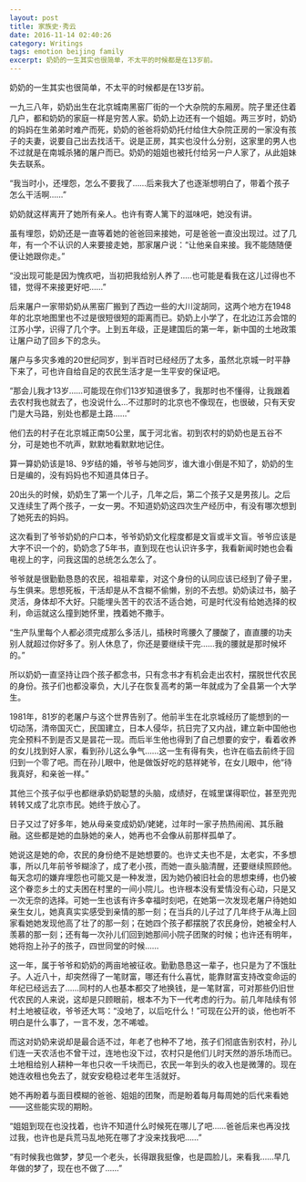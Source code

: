 ```yaml
---
layout: post
title: 家族史·秀云
date: 2016-11-14 02:40:26
category: Writings
tags: emotion beijing family
excerpt: 奶奶的一生其实也很简单，不太平的时候都是在13岁前。
---
```


奶奶的一生其实也很简单，不太平的时候都是在13岁前。

一九三八年，奶奶出生在北京城南黑窑厂街的一个大杂院的东厢房。院子里还住着几户，都和奶奶的家庭一样是穷苦人家。奶奶上边还有一个姐姐。两三岁时，奶奶的妈妈在生弟弟时难产而死，奶奶的爸爸将奶奶托付给住大杂院正房的一家没有孩子的夫妻，说要自己出去找活干。说是正房，其实也没什么分别，这家里的男人也不过就是在南城杀猪的屠户而已。奶奶的姐姐也被托付给另一户人家了，从此姐妹失去联系。
  
“我当时小，还埋怨，怎么不要我了……后来我大了也逐渐想明白了，带着个孩子怎么干活啊……”

奶奶就这样离开了她所有亲人。也许有寄人篱下的滋味吧，她没有讲。

虽有埋怨，奶奶还是一直等着她的爸爸回来接她，可是爸爸一直没出现过。过了几年，有一个不认识的人来要接走她，那家屠户说：“让他亲自来接。我不能随随便便让她跟你走。”
  
“没出现可能是因为愧疚吧，当初把我给别人养了.....也可能是看我在这儿过得也不错，觉得不来接更好吧……”

后来屠户一家带奶奶从黑窑厂搬到了西边一些的大川淀胡同，这两个地方在1948年的北京地图里也不过是很短很短的距离而已。奶奶上小学了，在北边江苏会馆的江苏小学，识得了几个字。上到五年级，正是建国后的第一年，新中国的土地政策让屠户动了回乡下的念头。

屠户与多灾多难的20世纪同岁，到半百时已经经历了太多，虽然北京城一时平静下来了，可也许自给自足的农民生活才是一生平安的保证吧。

“那会儿我才13岁……可能现在你们13岁知道很多了，我那时也不懂得，让我跟着去农村我也就去了，也没说什么…不过那时的北京也不像现在，也很破，只有天安门是大马路，别处也都是土路……”

他们去的村子在北京城正南50公里，属于河北省。初到农村的奶奶也是五谷不分，可是她也不吭声，默默地看默默地记住。

算一算奶奶该是18、9岁结的婚，爷爷与她同岁，谁大谁小倒是不知了，奶奶的生日是编的，没有妈妈也不知道具体日子。

20出头的时候，奶奶生了第一个儿子，几年之后，第二个孩子又是男孩儿。之后又连续生了两个孩子，一女一男。不知道奶奶这四次生产经历中，有没有哪次想到了她死去的妈妈。

这次看到了爷爷奶奶的户口本，爷爷奶奶文化程度都是文盲或半文盲。爷爷应该是大字不识一个的，奶奶念了5年书，直到现在也认识许多字，我看新闻时她也会看电视上的字，问我这国的总统怎么怎么了。

爷爷就是很勤勤恳恳的农民，祖祖辈辈，对这个身份的认同应该已经到了骨子里，与生俱来。思想死板，干活却是从不含糊不偷懒，别的不去想。奶奶读过书，脑子灵活，身体却不大好。只能埋头苦干的农活不适合她，可是时代没有给她选择的权利，命运就这么撞到她怀里，拽着她不撒手。

“生产队里每个人都必须完成那么多活儿，插秧时弯腰久了腰酸了，直直腰的功夫别人就超过你好多了。别人休息了，你还是要继续干完......我的腰就是那时候坏的。”

所以奶奶一直坚持让四个孩子都念书，只有念书才有机会走出农村，摆脱世代农民的身份。孩子们也都没辜负，大儿子在恢复高考的第一年就成为了全县第一个大学生。

1981年，81岁的老屠户与这个世界告别了。他前半生在北京城经历了能想到的一切动荡，清帝国灭亡，民国建立，日本人侵华，抗日完了又内战，建立新中国他也完全预料不到是否又是昙花一现。而后半生他也得到了自己想要的安宁，看着收养的女儿找到好人家，看到孙儿这么争气……这一生有得有失，也许在临去前终于回归到一个零了吧。而在孙儿眼中，他是做饭好吃的慈祥姥爷，在女儿眼中，他“待我真好，和亲爸一样。”

其他三个孩子似乎也都继承奶奶聪慧的头脑，成绩好，在城里谋得职位，甚至兜兜转转又成了北京市民。她终于放心了。

日子又过了好多年，她从母亲变成奶奶/姥姥，过年时一家子热热闹闹、其乐融融。这些都是她的血脉她的亲人，她再也不会像从前那样孤单了。

她说这是她的命，农民的身份绝不是她想要的。也许丈夫也不是，太老实，不多想事，所以几年前爷爷糊涂了，成了老小孩，而她一直头脑清醒，还要继续照顾他。每天念叨的嫌弃埋怨也可能又是一种发泄，因为她仍被旧社会的思想束缚，也仍被这个眷恋乡土的丈夫困在村里的一间小院儿。也许根本没有爱情没有心动，只是又一次无奈的选择。可她一生也该有许多幸福时刻吧，在她第一次发现老屠户待她如亲生女儿，她真真实实感受到亲情的那一刻；在当兵的儿子过了几年终于从海上回家看她她发现他高了壮了的那一刻；在她四个孩子都摆脱了农民身份，她被全村人羡慕的那一刻；还有每一次孙儿们回到她那间小院子团聚的时候；也许还有明年，她将抱上孙子的孩子，四世同堂的时候……

这一年，属于爷爷和奶奶的两亩地被征收。勤勤恳恳这一辈子，也只是为了不饿肚子。人近八十，却突然得了一笔财富，哪还有什么喜忧，能靠财富支持改变命运的年纪已经远去了……同村的人也基本都交了地换钱，是一笔财富，可对那些仍旧世代农民的人来说，这却是只顾眼前，根本不为下一代考虑的行为。前几年陆续有邻村土地被征收，爷爷还大骂：“没地了，以后吃什么！”可现在公开的谈，他也听不明白是什么事了，一言不发，怎不唏嘘。

而这对奶奶来说却是最合适不过，年老了也种不了地，孩子们彻底告别农村，孙儿们连一天农活也不曾干过，连地也没下过，农村只是他们儿时天然的游乐场而已。土地租给别人耕种一年也只收一千块而已，农民一年到头的收入也是微薄的。现在她连收租也免去了，就安安稳稳过老年生活就好。

她不再盼着与面目模糊的爸爸、姐姐的团聚，而是盼着每月每周她的后代来看她——这些能实现的期盼。

“姐姐到现在也没找着，也许不知道什么时候死在哪儿了吧……爸爸后来也再没找过我，也许也是兵荒马乱地死在哪了才没来找我吧……”

“有时候我也做梦，梦见一个老头，长得跟我挺像，也是圆脸儿，来看我……早几年做的梦了，现在也不做了……”